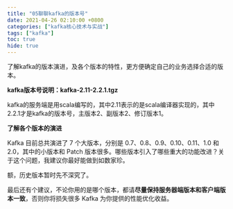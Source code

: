 ```yaml
---
title: "05聊聊kafka的版本号"
date: 2021-04-26 02:10:00 +0800
categories: ["kafka核心技术与实战"]
tags: ["kafka"]
toc: true
hide: true
---
```


了解kafka的版本演进，及各个版本的特性，更方便确定自己的业务选择合适的版本。



**kafka版本号说明：kafka-2.11-2.2.1.tgz**

kafka的服务端是用scala编写的，其中2.11表示的是scala编译器实现的，其中2.2.1才是kafka的版本号，主版本2、副版本2、修订版本1。



**了解各个版本的演进**

Kafka 目前总共演进了 7 个大版本，分别是 0.7、0.8、0.9、0.10、0.11、1.0 和 2.0，其中的小版本和 Patch 版本很多。哪些版本引入了哪些重大的功能改进？关于这个问题，我建议你最好能做到如数家珍。

额，历史版本暂时先不深究了。

最后还有个建议，不论你用的是哪个版本，都请**尽量保持服务器端版本和客户端版本一致**，否则你将损失很多 Kafka 为你提供的性能优化收益。

